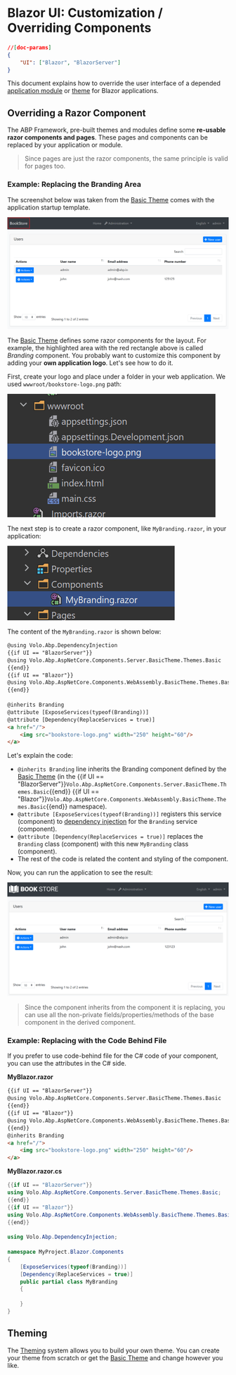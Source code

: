 # Blazor UI: Customization / Overriding Components

````json
//[doc-params]
{
    "UI": ["Blazor", "BlazorServer"]
}
````

This document explains how to override the user interface of a depended [application module](../../../modules) or [theme](theming.md) for Blazor applications.

## Overriding a Razor Component

The ABP Framework, pre-built themes and modules define some **re-usable razor components and pages**. These pages and components can be replaced by your application or module.

> Since pages are just the razor components, the same principle is valid for pages too.

### Example: Replacing the Branding Area

The screenshot below was taken from the [Basic Theme](basic-theme.md) comes with the application startup template.

![bookstore-brand-area-highlighted](../../../images/bookstore-brand-area-highlighted.png)

The [Basic Theme](basic-theme.md) defines some razor components for the layout. For example, the highlighted area with the red rectangle above is called *Branding* component. You probably want to customize this component by adding your **own application logo**. Let's see how to do it.

First, create your logo and place under a folder in your web application. We used `wwwroot/bookstore-logo.png` path:

![bookstore-logo-blazor](../../../images/bookstore-logo-blazor.png)

The next step is to create a razor component, like `MyBranding.razor`, in your application:

![bookstore-logo-blazor](../../../images/bookstore-branding-blazor.png)

The content of the `MyBranding.razor` is shown below:


````html
@using Volo.Abp.DependencyInjection
{{if UI == "BlazorServer"}}
@using Volo.Abp.AspNetCore.Components.Server.BasicTheme.Themes.Basic
{{end}}
{{if UI == "Blazor"}}
@using Volo.Abp.AspNetCore.Components.WebAssembly.BasicTheme.Themes.Basic
{{end}}

@inherits Branding
@attribute [ExposeServices(typeof(Branding))]
@attribute [Dependency(ReplaceServices = true)]
<a href="/">
    <img src="bookstore-logo.png" width="250" height="60"/>
</a>
````

Let's explain the code:

* `@inherits Branding` line inherits the Branding component defined by the [Basic Theme](basic-theme.md) (in the {{if UI == "BlazorServer"}}`Volo.Abp.AspNetCore.Components.Server.BasicTheme.Themes.Basic`{{end}} {{if UI == "Blazor"}}`Volo.Abp.AspNetCore.Components.WebAssembly.BasicTheme.Themes.Basic`{{end}} namespace).
* `@attribute [ExposeServices(typeof(Branding))]` registers this service (component) to [dependency injection](../../fundamentals/dependency-injection.md) for the `Branding` service (component).
* `@attribute [Dependency(ReplaceServices = true)]` replaces the `Branding` class (component) with this new `MyBranding` class (component).
* The rest of the code is related the content and styling of the component.

Now, you can run the application to see the result:

![bookstore-added-logo](../../../images/bookstore-added-logo.png)

> Since the component inherits from the component it is replacing, you can use all the non-private fields/properties/methods of the base component in the derived component.

### Example: Replacing with the Code Behind File

If you prefer to use code-behind file for the C# code of your component, you can use the attributes in the C# side.

**MyBlazor.razor**

````html
{{if UI == "BlazorServer"}}
@using Volo.Abp.AspNetCore.Components.Server.BasicTheme.Themes.Basic
{{end}}
{{if UI == "Blazor"}}
@using Volo.Abp.AspNetCore.Components.WebAssembly.BasicTheme.Themes.Basic
{{end}}
@inherits Branding
<a href="/">
    <img src="bookstore-logo.png" width="250" height="60"/>
</a>
````

**MyBlazor.razor.cs**

````csharp
{{if UI == "BlazorServer"}}
using Volo.Abp.AspNetCore.Components.Server.BasicTheme.Themes.Basic;
{{end}}
{{if UI == "Blazor"}}
using Volo.Abp.AspNetCore.Components.WebAssembly.BasicTheme.Themes.Basic;
{{end}}

using Volo.Abp.DependencyInjection;

namespace MyProject.Blazor.Components
{
    [ExposeServices(typeof(Branding))]
    [Dependency(ReplaceServices = true)]
    public partial class MyBranding
    {

    }
}
````

## Theming

The [Theming](theming.md) system allows you to build your own theme. You can create your theme from scratch or get the [Basic Theme](basic-theme.md) and change however you like.
